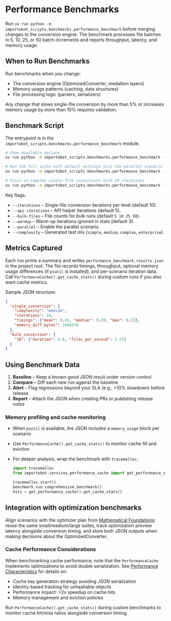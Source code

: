 # Performance Benchmarks

Run `uv run python -m importobot_scripts.benchmarks.performance_benchmark` before merging changes to the conversion engine. The benchmark processes file batches in 5, 10, 25, or 50 batch increments and reports throughput, latency, and memory usage.

## When to Run Benchmarks

Run benchmarks when you change:
- The conversion engine (OptimizedConverter, medallion layers)
- Memory usage patterns (caching, data structures)
- File processing logic (parsers, serializers)

Any change that slows single-file conversion by more than 5% or increases memory usage by more than 10% requires validation.

## Benchmark Script

The entrypoint is in the `importobot_scripts.benchmarks.performance_benchmark` module.

```bash
# Show available options
uv run python -m importobot_scripts.benchmarks.performance_benchmark --help

# Run the full suite with default settings plus the parallel scenario
uv run python -m importobot_scripts.benchmarks.performance_benchmark --parallel

# Focus on complex single-file conversions with 20 iterations
uv run python -m importobot_scripts.benchmarks.performance_benchmark --iterations 20 --complexity complex
```

Key flags:
- `--iterations` – Single-file conversion iterations per level (default 10).
- `--api-iterations` – API helper iterations (default 5).
- `--bulk-files` – File counts for bulk runs (default `5 10 25 50`).
- `--warmup` – Warm-up iterations ignored in stats (default 3).
- `--parallel` – Enable the parallel scenario.
- `--complexity` – Generated test mix (`simple`, `medium`, `complex`, `enterprise`).

## Metrics Captured

Each run prints a summary and writes
`performance_benchmark_results.json` in the project root. The file records
timings, throughput, optional memory usage differences (if `psutil` is installed), and
per-scenario iteration data. Call `PerformanceCache().get_cache_stats()` during
custom runs if you also want cache metrics.

Sample JSON structure:

```json
{
  "single_conversion": {
    "complexity": "medium",
    "iterations": 10,
    "timings": {"mean": 0.41, "median": 0.39, "max": 0.52},
    "memory_diff_bytes": 1048576
  },
  "bulk_conversion": {
    "10": {"duration": 2.8, "files_per_second": 3.57}
  }
}
```

## Using Benchmark Data

1. **Baseline** – Keep a known-good JSON result under version control
2. **Compare** – Diff each new run against the baseline
3. **Alert** – Flag regressions beyond your SLA (e.g., >10% slowdown) before release
4. **Report** – Attach the JSON when creating PRs or publishing release notes

### Memory profiling and cache monitoring

- When `psutil` is available, the JSON includes a `memory_usage` block per scenario
- Use `PerformanceCache().get_cache_stats()` to monitor cache fill and eviction
- For deeper analysis, wrap the benchmark with `tracemalloc`:

  ```python
  import tracemalloc
  from importobot.services.performance_cache import get_performance_cache

  tracemalloc.start()
  benchmark.run_comprehensive_benchmark()
  hits = get_performance_cache().get_cache_stats()
  ```

## Integration with optimization benchmarks

Align scenarios with the optimizer plan from [Mathematical Foundations](Mathematical-Foundations): reuse the same small/medium/large suites, track optimization preview latency alongside conversion timing, and store both JSON outputs when making decisions about the OptimizedConverter.

### Cache Performance Considerations

When benchmarking cache performance, note that the `PerformanceCache` implements optimizations to avoid double serialization. See [Performance Characteristics](Performance-Characteristics#json-cache-serialization-optimization) for details on:

- Cache key generation strategy avoiding JSON serialization
- Identity-based tracking for unhashable objects
- Performance impact: >2x speedup on cache hits
- Memory management and eviction policies

Run `PerformanceCache().get_cache_stats()` during custom benchmarks to monitor cache hit/miss ratios alongside conversion timing.
